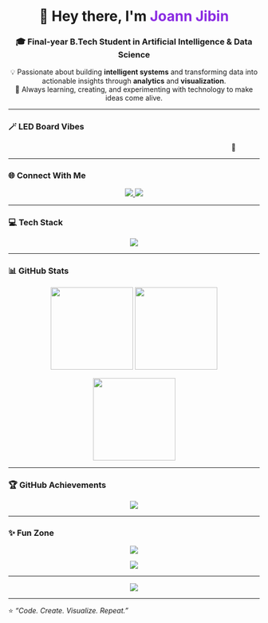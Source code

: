 <h1 align="center">👋 Hey there, I'm <span style="color:#8A2BE2;">Joann Jibin</span></h1>
<h3 align="center">🎓 Final-year B.Tech Student in Artificial Intelligence & Data Science</h3>

<p align="center">
  💡 Passionate about building <strong>intelligent systems</strong> and transforming data into actionable insights through <strong>analytics</strong> and <strong>visualization</strong>.<br>
  🚀 Always learning, creating, and experimenting with technology to make ideas come alive.
</p>

---

### 🪄 LED Board Vibes
<p align="center">
  <marquee width="80%" direction="left" scrollamount="10">
    💫 Turning Data into Insights • 🧠 Building Smart Solutions • 🎨 Visualizing Intelligence • 🚀 AI | Data Science | Dashboards 💫
  </marquee>
</p>

---

### 🌐 Connect With Me  
<p align="center">
  <a href="https://linkedin.com/in/joann-jibin" target="_blank">
    <img src="https://img.shields.io/badge/-Joann%20Jibin-blue?style=for-the-badge&logo=Linkedin&logoColor=white"/>
  </a>
  <a href="mailto:joannjibin@gmail.com">
    <img src="https://img.shields.io/badge/Gmail-D14836?style=for-the-badge&logo=gmail&logoColor=white"/>
  </a>
</p>

---

### 💻 Tech Stack  
<p align="center">
  <img src="https://skillicons.dev/icons?i=python,tensorflow,sklearn,numpy,pandas,html,css,figma,mysql,github,git,vscode" />
</p>

---

### 📊 GitHub Stats  
<p align="center">
  <img src="https://github-readme-stats.vercel.app/api?username=JoannJibin&show_icons=true&theme=tokyonight&count_private=true" height="165">
  <img src="https://github-readme-streak-stats.herokuapp.com/?user=JoannJibin&theme=tokyonight" height="165">
</p>

<p align="center">
  <img src="https://github-readme-stats.vercel.app/api/top-langs/?username=JoannJibin&layout=compact&theme=tokyonight" height="165">
</p>

---

### 🏆 GitHub Achievements  
<p align="center">
  <img src="https://github-profile-trophy.vercel.app/?username=JoannJibin&theme=tokyonight&no-frame=true&row=1&margin-w=10">
</p>

---

### ✨ Fun Zone  
<p align="center">
  <img src="https://readme-typing-svg.demolab.com?font=Fira+Code&size=22&pause=1000&color=A020F0&center=true&vCenter=true&width=600&lines=AI+%26+Data+Science+Student;Transforming+Data+into+Intelligence;Building+Smart+and+Creative+Solutions;Code+•+Create+•+Visualize+•+Repeat!">
</p>

<p align="center">
  <img src="https://quotes-github-readme.vercel.app/api?type=horizontal&theme=tokyonight" />
</p>

---

<p align="center">
  <img src="https://visitcount.itsvg.in/api?id=JoannJibin&label=Profile%20Views&color=11&icon=6&pretty=true" />
</p>

---

⭐️ *“Code. Create. Visualize. Repeat.”*
